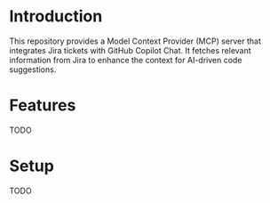 # Introduction

This repository provides a Model Context Provider (MCP) server that integrates
Jira tickets with GitHub Copilot Chat. It fetches relevant information from
Jira to enhance the context for AI-driven code suggestions.

# Features

TODO

# Setup

TODO

